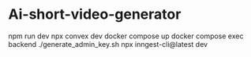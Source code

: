 # Ai-short-video-generator
npm run dev
npx convex dev
docker compose up
docker compose exec backend ./generate_admin_key.sh
npx inngest-cli@latest dev
